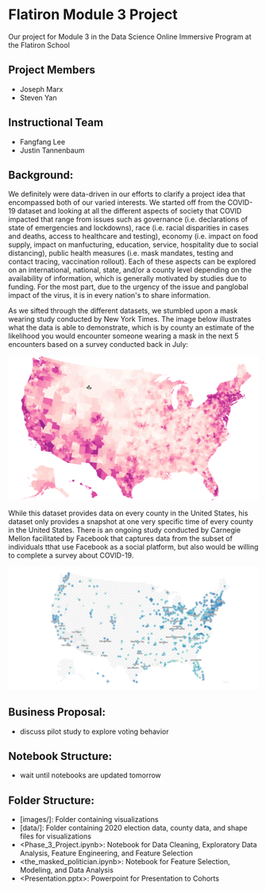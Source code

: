 # Flatiron Module 3 Project
Our project for Module 3 in the Data Science Online Immersive Program at the Flatiron School

## Project Members
- Joseph Marx
- Steven Yan

## Instructional Team
- Fangfang Lee
- Justin Tannenbaum

## Background:
We definitely were data-driven in our efforts to clarify a project idea that encompassed both of our varied interests.  We started off from the COVID-19 dataset and looking at all the different aspects of society that COVID impacted that range from issues such as governance (i.e. declarations of state of emergencies and lockdowns), race (i.e. racial disparities in cases and deaths, access to healthcare and testing), economy (i.e. impact on food supply, impact on manfucturing, education, service, hospitality due to social distancing), public health measures (i.e. mask mandates, testing and contact tracing, vaccination rollout).  Each of these aspects can be explored on an international, national, state, and/or a county level depending on the availability of information, which is generally motivated by studies due to funding.  For the most part, due to the urgency of the issue and panglobal impact of the virus, it is in every nation's to share information.

As we sifted through the different datasets, we stumbled upon a mask wearing study conducted by New York Times. The image below illustrates what the data is able to demonstrate, which is by county an estimate of the likelihood you would encounter someone wearing a mask in the next 5 encounters based on a survey conducted back in July:

<img src='images/fb_mask_data.png'>

While this dataset provides data on every county in the United States, his dataset only provides a snapshot at one very specific time of every county in the United States.  There is an ongoing study conducted by Carnegie Mellon facilitated by Facebook that captures data from the subset of individuals tthat use Facebook as a social platform, but also would be willing to complete a survey about COVID-19.

<img src='images/delphi_dec.png'>


## Business Proposal:
- discuss pilot study to explore voting behavior


## Notebook Structure:
- wait until notebooks are updated tomorrow


## Folder Structure:
- [images/]: Folder containing visualizations
- [data/]: Folder containing 2020 election data, county data, and shape files for visualizations
- <Phase_3_Project.ipynb>: Notebook for Data Cleaning, Exploratory Data Analysis, Feature Engineering, and Feature Selection
- <the_masked_politician.ipynb>:  Notebook for Feature Selection, Modeling, and Data Analysis
- <Presentation.pptx>: Powerpoint for Presentation to Cohorts
